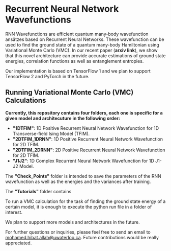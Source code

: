 # Recurrent Neural Network Wavefunctions

RNN Wavefunctions are efficient quantum many-body wavefunction ansätzes based on Recurrent Neural Networks. These wavefunction can be used to find the ground state of a quantum many-body Hamiltonian using Variational Monte Carlo (VMC). In our recent paper (**arxiv link**), we show that this novel architecture can provide accurate estimations of ground state energies, correlation functions as well as entanglement entropies.

Our implementation is based on TensorFlow 1 and we plan to support TensorFlow 2 and PyTorch in the future.

## Running Variational Monte Carlo (VMC) Calculations

**Currently, this repository contains four folders, each one is specific for a given model and architecuture in the following order:**
- **"1DTFIM"**: 1D Positive Recurrent Neural Network Wavefunction for 1D Transverse-field Ising Model (TFIM).
- **"2DTFIM_1DRNN"**: 1D Positive Recurrent Neural Network Wavefunction for 2D TFIM.
- **"2DTFIM_2DRNN"**: 2D Positive Recurrent Neural Network Wavefunction for 2D TFIM.
- **"J1J2"**: 1D Complex Recurrent Neural Network Wavefunction for 1D J1-J2 Model.

The **"Check_Points"** folder is intended to save the parameters of the RNN wavefunction as well as the energies and the variances after training.

The **"Tutorials"** folder contains


To run a VMC calculation for the task of finding the ground state energy of a certain model, it is enough to execute the python run file in a folder of interest.

We plan to support more models and architectures in the future.

For further questions or inquiries, please feel free to send an email to mohamed.hibat.allah@uwaterloo.ca. Future contributions would be really appreciated.
